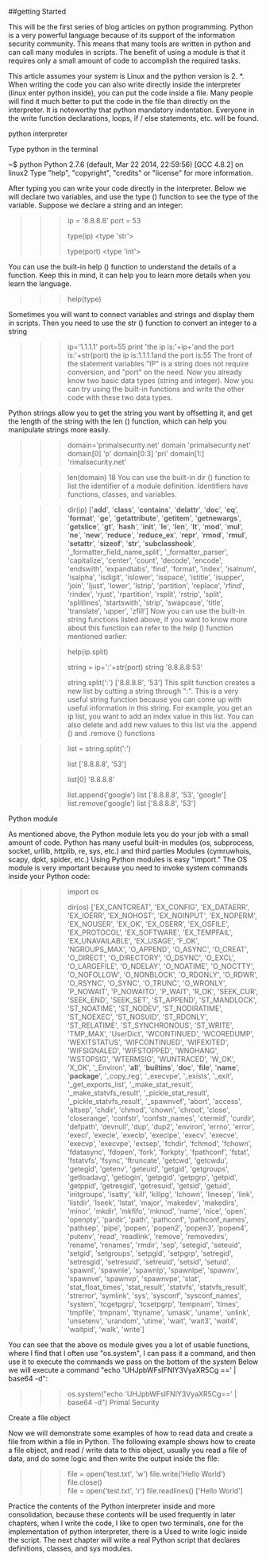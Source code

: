 ##getting Started

This will be the first series of blog articles on python programming. Python is a very powerful language because of its support of the information security community. This means that many tools are written in python and can call many modules in scripts. The benefit of using a module is that it requires only a small amount of code to accomplish the required tasks.

This article assumes your system is Linux and the python version is 2. *. When writing the code you can also write directly inside the interpreter (linux enter python inside), you can put the code inside a file. Many people will find it much better to put the code in the file than directly on the interpreter. It is noteworthy that python mandatory indentation. Everyone in the write function declarations, loops, if / else statements, etc. will be found.

python interpreter

Type python in the terminal

~$ python
Python 2.7.6 (default, Mar 22 2014, 22:59:56) 
[GCC 4.8.2] on linux2
Type "help", "copyright", "credits" or "license" for more information.
>>> 
After typing you can write your code directly in the interpreter. Below we will declare two variables, and use the type () function to see the type of the variable. Suppose we declare a string and an integer:

>>>
>>> ip = '8.8.8.8'
>>> port = 53
>>>
>>> type(ip)
<type 'str'>
>>>
>>> type(port)
<type 'int'>
>>>
You can use the built-in help () function to understand the details of a function. Keep this in mind, it can help you to learn more details when you learn the language.

>>>
>>> help(type)
>>>
Sometimes you will want to connect variables and strings and display them in scripts. Then you need to use the str () function to convert an integer to a string

>>> ip='1.1.1.1'
>>> port=55
>>> print 'the ip is:'+ip+'and the port is:'+str(port)
the ip is:1.1.1.1and the port is:55
The front of the statement variables "IP" is a string does not require conversion, and "port" on the need. Now you already know two basic data types (string and integer). Now you can try using the built-in functions and write the other code with these two data types.

Python strings allow you to get the string you want by offsetting it, and get the length of the string with the len () function, which can help you manipulate strings more easily.

>>>
>>> domain='primalsecurity.net'
>>> domain
'primalsecurity.net'
>>> domain[0]
'p'
>>> domain[0:3]
'pri'
>>> domain[1:]
'rimalsecurity.net'
 
>>> len(domain)
18
You can use the built-in dir () function to list the identifier of a module definition. Identifiers have functions, classes, and variables.

>>> dir(ip)
['__add__', '__class__', '__contains__', '__delattr__', '__doc__', '__eq__', '__format__', '__ge__', '__getattribute__', '__getitem__', '__getnewargs__', '__getslice__', '__gt__', '__hash__', '__init__', '__le__', '__len__', '__lt__', '__mod__', '__mul__', '__ne__', '__new__', '__reduce__', '__reduce_ex__', '__repr__', '__rmod__', '__rmul__', '__setattr__', '__sizeof__', '__str__', '__subclasshook__', '_formatter_field_name_split', '_formatter_parser', 'capitalize', 'center', 'count', 'decode', 'encode', 'endswith', 'expandtabs', 'find', 'format', 'index', 'isalnum', 'isalpha', 'isdigit', 'islower', 'isspace', 'istitle', 'isupper', 'join', 'ljust', 'lower', 'lstrip', 'partition', 'replace', 'rfind', 'rindex', 'rjust', 'rpartition', 'rsplit', 'rstrip', 'split', 'splitlines', 'startswith', 'strip', 'swapcase', 'title', 'translate', 'upper', 'zfill']
Now you can use the built-in string functions listed above, if you want to know more about this function can refer to the help () function mentioned earlier:

>>>
>>> help(ip.split)
>>>
>>> string = ip+':'+str(port)
>>> string
'8.8.8.8:53'
>>>
>>> string.split(':')
['8.8.8.8', '53']
This split function creates a new list by cutting a string through ":". This is a very useful string function because you can come up with useful information in this string. For example, you get an ip list, you want to add an index value in this list. You can also delete and add new values ​​to this list via the .append () and .remove () functions

>>>
>>> list = string.split(':')
>>>
>>> list
['8.8.8.8', '53']
>>>
>>> list[0]
'8.8.8.8'
>>>
>>> list.append('google')
>>> list
['8.8.8.8', '53', 'google']
>>> list.remove('google')
>>> list
['8.8.8.8', '53']
>>> 
Python module

As mentioned above, the Python module lets you do your job with a small amount of code. Python has many useful built-in modules (os, subprocess, socket, urllib, httplib, re, sys, etc.) and third parties Modules (cymruwhois, scapy, dpkt, spider, etc.) Using Python modules is easy "import." The OS module is very important because you need to invoke system commands inside your Python code:

>>>
>>> import os
>>>
>>> dir(os)
['EX_CANTCREAT', 'EX_CONFIG', 'EX_DATAERR', 'EX_IOERR', 'EX_NOHOST', 'EX_NOINPUT', 'EX_NOPERM', 'EX_NOUSER', 'EX_OK', 'EX_OSERR', 'EX_OSFILE', 'EX_PROTOCOL', 'EX_SOFTWARE', 'EX_TEMPFAIL', 'EX_UNAVAILABLE', 'EX_USAGE', 'F_OK', 'NGROUPS_MAX', 'O_APPEND', 'O_ASYNC', 'O_CREAT', 'O_DIRECT', 'O_DIRECTORY', 'O_DSYNC', 'O_EXCL', 'O_LARGEFILE', 'O_NDELAY', 'O_NOATIME', 'O_NOCTTY', 'O_NOFOLLOW', 'O_NONBLOCK', 'O_RDONLY', 'O_RDWR', 'O_RSYNC', 'O_SYNC', 'O_TRUNC', 'O_WRONLY', 'P_NOWAIT', 'P_NOWAITO', 'P_WAIT', 'R_OK', 'SEEK_CUR', 'SEEK_END', 'SEEK_SET', 'ST_APPEND', 'ST_MANDLOCK', 'ST_NOATIME', 'ST_NODEV', 'ST_NODIRATIME', 'ST_NOEXEC', 'ST_NOSUID', 'ST_RDONLY', 'ST_RELATIME', 'ST_SYNCHRONOUS', 'ST_WRITE', 'TMP_MAX', 'UserDict', 'WCONTINUED', 'WCOREDUMP', 'WEXITSTATUS', 'WIFCONTINUED', 'WIFEXITED', 'WIFSIGNALED', 'WIFSTOPPED', 'WNOHANG', 'WSTOPSIG', 'WTERMSIG', 'WUNTRACED', 'W_OK', 'X_OK', '_Environ', '__all__', '__builtins__', '__doc__', '__file__', '__name__', '__package__', '_copy_reg', '_execvpe', '_exists', '_exit', '_get_exports_list', '_make_stat_result', '_make_statvfs_result', '_pickle_stat_result', '_pickle_statvfs_result', '_spawnvef', 'abort', 'access', 'altsep', 'chdir', 'chmod', 'chown', 'chroot', 'close', 'closerange', 'confstr', 'confstr_names', 'ctermid', 'curdir', 'defpath', 'devnull', 'dup', 'dup2', 'environ', 'errno', 'error', 'execl', 'execle', 'execlp', 'execlpe', 'execv', 'execve', 'execvp', 'execvpe', 'extsep', 'fchdir', 'fchmod', 'fchown', 'fdatasync', 'fdopen', 'fork', 'forkpty', 'fpathconf', 'fstat', 'fstatvfs', 'fsync', 'ftruncate', 'getcwd', 'getcwdu', 'getegid', 'getenv', 'geteuid', 'getgid', 'getgroups', 'getloadavg', 'getlogin', 'getpgid', 'getpgrp', 'getpid', 'getppid', 'getresgid', 'getresuid', 'getsid', 'getuid', 'initgroups', 'isatty', 'kill', 'killpg', 'lchown', 'linesep', 'link', 'listdir', 'lseek', 'lstat', 'major', 'makedev', 'makedirs', 'minor', 'mkdir', 'mkfifo', 'mknod', 'name', 'nice', 'open', 'openpty', 'pardir', 'path', 'pathconf', 'pathconf_names', 'pathsep', 'pipe', 'popen', 'popen2', 'popen3', 'popen4', 'putenv', 'read', 'readlink', 'remove', 'removedirs', 'rename', 'renames', 'rmdir', 'sep', 'setegid', 'seteuid', 'setgid', 'setgroups', 'setpgid', 'setpgrp', 'setregid', 'setresgid', 'setresuid', 'setreuid', 'setsid', 'setuid', 'spawnl', 'spawnle', 'spawnlp', 'spawnlpe', 'spawnv', 'spawnve', 'spawnvp', 'spawnvpe', 'stat', 'stat_float_times', 'stat_result', 'statvfs', 'statvfs_result', 'strerror', 'symlink', 'sys', 'sysconf', 'sysconf_names', 'system', 'tcgetpgrp', 'tcsetpgrp', 'tempnam', 'times', 'tmpfile', 'tmpnam', 'ttyname', 'umask', 'uname', 'unlink', 'unsetenv', 'urandom', 'utime', 'wait', 'wait3', 'wait4', 'waitpid', 'walk', 'write']
>>>
You can see that the above os module gives you a lot of usable functions, where I find that I often use "os.system", I can pass it a command, and then use it to execute the commands we pass on the bottom of the system Below we will execute a command "echo 'UHJpbWFsIFNlY3VyaXR5Cg ==' | base64 -d":

>>>
>>> os.system("echo 'UHJpbWFsIFNlY3VyaXR5Cg==' | base64 -d")
Primal Security
>>>
Create a file object

Now we will demonstrate some examples of how to read data and create a file from within a file in Python. The following example shows how to create a file object, and read / write data to this object, usually you read a file of data, and do some logic and then write the output inside the file:

>>>
>>> file = open('test.txt', 'w')
>>> file.write('Hello World')
>>> file.close()    
>>> file = open('test.txt', 'r')
>>> file.readlines()
['Hello World']
>>>
Practice the contents of the Python interpreter inside and more consolidation, because these contents will be used frequently in later chapters, when I write the code, I like to open two terminals, one for the implementation of python interpreter, there is a Used to write logic inside the script. The next chapter will write a real Python script that declares definitions, classes, and sys modules.